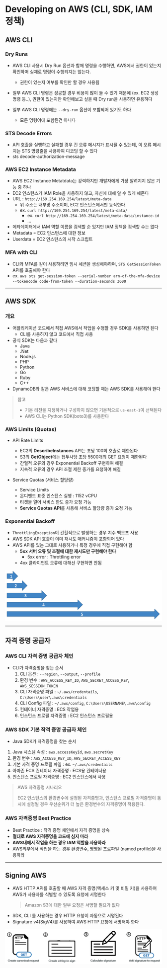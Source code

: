 # Developing on AWS (CLI, SDK, IAM 정책)

## AWS CLI

### Dry Runs

- AWS CLI 사용시 Dry Run 옵션과 함께 명령을 수행하면, AWS에서 권한이 있는지 확인하며 실제로 명령이 수행되지는 않는다.
  - 권한이 있는지 여부를 확인만 할 경우 사용됨

- 일부 AWS CLI 명령은 성공할 경우 비용이 많이 들 수 있기 때문에 (ex. EC2 생성 명령 등..), 권한이 있는지만 확인해보고 싶을 때 Dry run을 사용하면 유용하다
- 일부 AWS CLI 명령에는 `--dry-run` 옵션이 포함되어 있기도 하다
  - 모든 명령어에 포함된건 아니다

### STS Decode Errors

- API 호출을 실행하고 실패할 경우 긴 오류 메시지가 표시될 수 있는데, 이 오류 메시지는 STS 명령줄을 사용하여 디코딩 할 수 있다
- sts decode-authorization-message

### AWS EC2 Instance Metadata

- AWS EC2 Instance Metatdata는 강력하지만 개발자에게 가장 알려지지 않은 기능 중 하나
- EC2 인스턴스가 IAM Role을 사용하지 않고, 자신에 대해 알 수 있게 해준다
- URL : `http://169.254.169.254/latest/meta-data`
  - 위 주소는 내부망 주소이며, EC2 인스턴스에서만 동작한다
  - ex. `curl http://169.254.169.254/latest/meta-data/`
    - ex. `curl http://169.254.169.254/latest/meta-data/instance-id`
    - ...
- 메타데이터에서 IAM 역할 이름을 검색할 순 있지만 IAM 정책을 검색할 수는 없다
- Metadata = EC2 인스턴스에 대한 정보
- Userdata = EC2 인스턴스의 시작 스크립트

### MFA with CLI

- CLI와 MFA를 같이 사용하려면 임시 세션을 생성해야하며, `STS GetSessionToken` API를 호출해야 한다
- ex. `aws sts get-session-token --serial-number arn-of-the-mfa-device --tokencode code-from-token --duration-seconds 3600`

---

## AWS SDK

### 개요

- 어플리케이션 코드에서 직접 AWS에서 작업을 수행할 경우 SDK를 사용하면 된다
  - CLI를 사용하지 않고 코드에서 직접 사용
- 공식 SDK는 다음과 같다
  - Java
  - .Net
  - Node.js
  - PHP
  - Python
  - Go
  - Ruby
  - C++
- DynamoDB와 같은 AWS 서비스에 대해 코딩할 때는 AWS SDK를 사용해야 한다

> 참고
> - 기본 리전을 지정하거나 구성하지 않으면 기본적으로 `us-east-1`이 선택된다
> - AWS CLI는 Python SDK(boto3)를 사용한다

### AWS Limits (Quotas)

- API Rate Limits
  - EC2의 **DescribeInstances** API는 초당 100회 호출로 제한된다
  - S3의 **GetObject**에는 접두사당 초당 5500개의 GET 요청이 제한된다
  - 간헐적 오류의 경우 Exponential Backoff 구현하여 해결
  - 지속적 오류의 경우 API 조절 제한 증가를 요청하여 해결

- Service Quotas (서비스 할당량) 
  - Service Limits
  - 온디맨드 표준 인스턴스 실행 : 1152 vCPU
  - 티켓을 열어 서비스 한도 증가 요청 가능
  - **Service Quotas API**를 사용해 서비스 할당량 증가 요청 가능

### Exponential Backoff

- `ThrottlingException`이 간헐적으로 발생하는 경우 지수 백오프 사용
- AWS SDK API 호출이 이미 재시도 매커니즘이 포함되어 있다
- AWS API를 있는 그대로 사용하거나 특정 경우에 직접 구현해야 함
  - **5xx 서버 오류 및 조절에 대한 재시도만 구현해야 한다**
    - 5xx error : Throttling error
  - 4xx 클라이언트 오류에 대해선 구현하면 안됨

![](./images/10_01.png)

---

## 자격 증명 공급자

### AWS CLI 자격 증명 공급자 체인

- CLI가 자격증명을 찾는 순서
  1. CLI 옵션 : `--region`, `--output`, `--profile`
  2. 환경 변수 : `AWS_ACCESS_KEY_ID`, `AWS_SECRET_ACCESS_KEY`, `AWS_SESSION_TOKEN`
  3. CLI 자격증명 파일 : `~/.aws/credentails`, `C:\Users\user\.aws\credentials`
  4. CLI Config 파일 : `~/.aws/config`, `C:\Users\USERNAME\.aws\config`
  5. 컨테이너 자격증명 : ECS 작업용
  6. 인스턴스 프로필 자격증명 : EC2 인스턴스 프로필용

### AWS SDK 기본 작격 증명 공급자 체인

- Java SDK가 자격증명을 찾는 순서
1. Java 시스템 속성 : `aws.accessKeyId`, `aws.secretKey`
2. 환경 변수 : `AWS_ACCESS_KEY_ID`, `AWS_SECRET_ACCESS_KEY`
3. 기본 자격 증명 프로필 파일 : ex. `~/.aws/credentails`
4. 아마존 ECS 컨테이너 자격증명 : ECS용 컨테이너용
5. 인스턴스 프로필 자격증명 : EC2 인스턴스에서 사용


> AWS 자격증명 시나리오
> 
> EC2 인스턴스의 환경변수에 설정된 자격증명과, 인스턴스 프로필 자격증명이 동시에 설정될 경우 우선순위가 더 높은 환경변수의 자격증명이 적용된다.

### AWS 자격증명 Best Practice

- Best Practice : 작격 증명 체인에서 자격 증명을 상속
- **절대로 AWS 자격증명을 코드에 심지 마라**
- **AWS내에서 작업을 하는 경우 IAM 역할을 사용하라**
- AWS외부에서 작업을 하는 경우 환경변수, 명명된 프로파일 (named profile)을 사용하라

---

## Signing AWS

- AWS HTTP API를 호출할 때 AWS 자격 증명(액세스 키 및 비밀 키)을 사용하여 AWS가 사용자를 식별할 수 있도록 요청에 서명한다
  > Amazon S3에 대한 일부 요청은 서명할 필요가 없다
- SDK, CLI 를 사용하는 경우 HTTP 요청이 자동으로 서명된다
- Signature v4(SigV4)를 사용하여 AWS HTTP 요청에 서명해야 한다

![](./images/10_02.png)